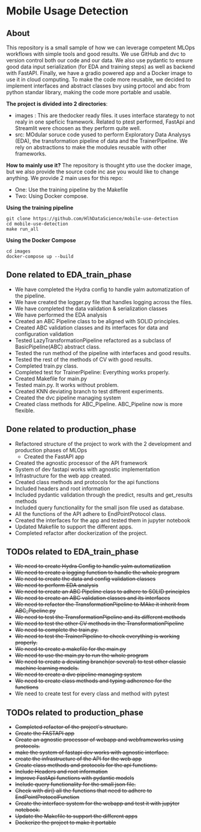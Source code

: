 # Mobile Usage Detection

## About

This repository is a small sample of how we can leverage competent MLOps workflows with simple tools and good results. We use GitHub and dvc to version control both our code and our data. We also use pydantic to ensure good data input serialization (for EDA and training steps) as well as backend with FastAPI. Finally, we have a gradio powered app and a Docker image to use it in cloud computing. To make the code more reusable, we decided to implement interfaces and abstract classes bvy using prtocol and abc from python standar library, making the code more portable and usable.

**The project is divided into 2 directories**:
  - images : This are thedocker ready files. it uses interface starategy to not realy in one speficic framework. Related to ptest performed, FastApi and Streamlit were choosen as they perform quite well.
  - src: MOdular soruce code yused to perform Exploratory Data Analysys (EDA), the transformation pipeline of data and the TrainerPipeline. We rely on abstractions to make the modules reusable with other frameworks.

**How to mainly use it?**
The repository is thought ytto use the docker image, but we also provide the source code inc ase you would like to change anything. We provide 2 main uses for this repo:
- One: Use the training pipeline by the Makefile
- Two: Using Docker compose.

**Using the training pipeline**

```
git clone https://github.com/HlhDataScience/mobile-use-detection
cd mobile-use-detection
make run_all
```

**Using the Docker Compose**
```
cd images
docker-compose up --build
```
## Done related to EDA_train_phase
- We have completed the Hydra config to handle yalm automatization of the pipeline.
- We have created the logger.py file that handles logging across the files.
- We have completed the data validation & serialization classes
- We have performed the EDA analysis
- Created an ABC Pipeline class to be aligned with SOLID principles.
- Created ABC validation classes and its interfaces for data and configuration validation
- Tested LazyTransformationPipeline refactored as a subclass of BasicPipeline(ABC) abstract class.
- Tested the run method of the pipeline with interfaces and good results.
- Tested the rest of the methods of CV with good results.
- Completed train.py class.
- Completed test for TrainerPipeline: Everything works properly.
- Created Makefile for main.py
- Tested main.py. It works without problem.
- Created KNN deviating branch to test different experiments.
- Created the dvc pipeline managing system
- Created class methods for ABC_Pipeline. ABC_Pipeline now is more flexible.

## Done related to production_phase
  - Refactored structure of the project to work with the 2 development and production phases of MLOps
    - Created the FastAPI app
  - Created the agnostic processor of the API framework
  - System of dev fastapi works with agnostic implementation
  - Infrastructure for the web app created.
  - Created class methods and protocols for the api functions
  - Included headers and root information
  - Included pydantic validation through the predict, results and get_results methods
  - Included query functionality for the small json file used as database.
  - All the functions of the API adhere to EndPointProtocol class.
  - Created the interfaces for the app and tested them in jupyter notebook
  - Updated Makefile to support the different apps.
  - Completed refactor after dockerization of the project.
    
## TODOs related to EDA_train_phase
  - ~~We need to create Hydra Config to handle yalm automatization~~ 
  - ~~We need to create a logging function to handle the whole program~~
  - ~~We need to create the data and config validation classes~~
  - ~~We need to perform EDA analysis~~
  - ~~We need to create an ABC Pipeline class to adhere to SOLID principles~~
  - ~~We need to create an ABC validation classes and its interfaces~~
  - ~~We need to refactor the TransformationPipeline to MAke it inherit from ABC_Pipeline.py~~
  - ~~We need to test the TransformationPipeline and its different methods~~
  - ~~We need to test the other CV methods in the TransformationPipeline~~
  - ~~We need to complete the train.py.~~
  - ~~We need to test the TrainerPipeline to check everything is working properly.~~
  - ~~We need to create a makefile for the main.py~~
  - ~~We need to use the main.py to run the whole program~~
  - ~~We need to create a deviating branch(or several) to test other classic machine learning models.~~
  - ~~We need to create a dvc pipeline managing system~~
  - ~~We need to create class methods and typing adherence for the functions~~
  - We need to create test for every class and method with pytest

## TODOs related to production_phase
 - ~~Completed refactor of the project's structure.~~
 -  ~~Create the FASTAPI app~~
 - ~~Create an agnostic processor of webapp and webframeworks using protocols.~~
 - ~~make the system of fastapi dev works with agnostic interface.~~
 - ~~create the infrastructure of the API for the web app~~
 - ~~Create class methods and protocols for the api functions.~~
 - ~~Include Headers and root information~~
 - ~~Improve FastApi functions with pydantic models~~
 - ~~Include query functionality for the small json file.~~
 - ~~Check with dir() all the functions that need to adhere to EndPointProtocolFunction~~
 - ~~Create the interface system for the webapp and test it with jupỳter notebook.~~
 - ~~Update the Makefile to support the different apps~~
 - ~~Dockerize the project to make it portable~~
